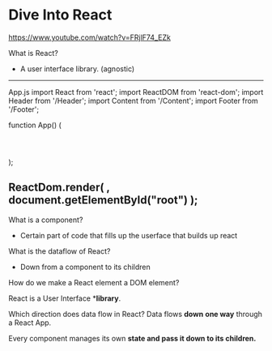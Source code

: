 # Dive Into React
https://www.youtube.com/watch?v=FRjlF74_EZk

What is React?
- A user interface library. (agnostic)

---
App.js
import React from 'react';
import ReactDOM from 'react-dom';
import Header from '/Header';
import Content from '/Content';
import Footer from '/Footer';

function App() (
    <div className = "app">
        <Header />
        <Content />
        <Footer />
    </div>
);

ReactDom.render(
    <App />,
    document.getElementById("root")
);
---
What is a component?
- Certain part of code that fills up the userface that builds up react

What is the dataflow of React?
- Down from a component to its children

How do we make a React element a DOM element?

React is a User Interface ***library**.

Which direction does data flow in React?
Data flows **down** **one way** through a React App.

Every component manages its own **state and pass it down to its children.**